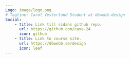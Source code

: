 ```yaml
---
Logo: image/logo.png
# Tagline: Carol Vesterlund Student at dbwebb-design
Social:
    - title: Link till sidans github repo.
      url: https://github.com/cave-24
      icon: github
    - title: Link to course site.
      url: https://dbwebb.se/design
      icon: leaf
---
```

